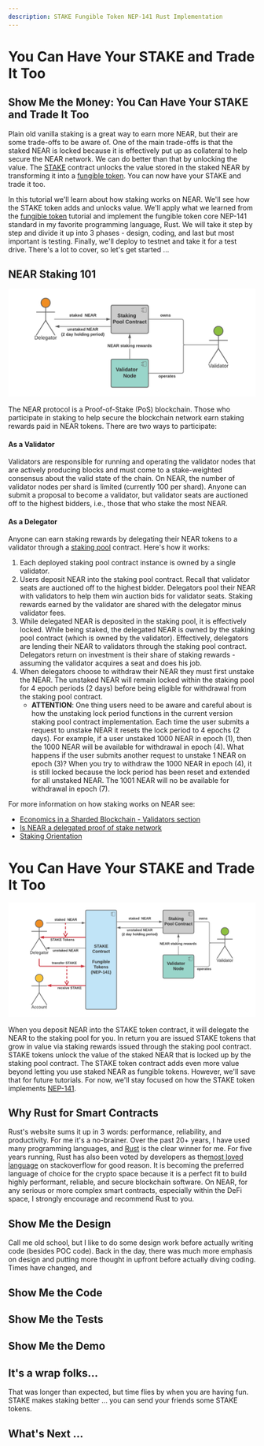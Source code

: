 ```yaml
---
description: STAKE Fungible Token NEP-141 Rust Implementation
---
```


# You Can Have Your STAKE and Trade It Too

## Show Me the Money: You Can Have Your STAKE and Trade It Too
Plain old vanilla staking is a great way to earn more NEAR, but their are some trade-offs to be aware of. One of the main 
trade-offs is that the staked NEAR is locked because it is effectively put up as collateral to help secure the NEAR network. 
We can do better than that by unlocking the value. The [STAKE][1] contract unlocks the value stored in the staked NEAR by 
transforming it into a [fungible token][3]. You can now have your STAKE and trade it too.

In this tutorial we'll learn about how staking works on NEAR. We'll see how the STAKE token adds and unlocks value. We'll
apply what we learned from the [fungible token][3] tutorial and implement the fungible token core NEP-141 standard in my
favorite programming language, Rust. We will take it step by step and divide it up into 3 phases - design, coding, and last 
but most important is testing. Finally, we'll deploy to testnet and take it for a test drive. There's a lot to cover, 
so let's get started ...

## NEAR Staking 101

![](../../../../.gitbook/assets/oysterpack-near-stake-token-basic-staking.png)

The NEAR protocol is a Proof-of-Stake (PoS) blockchain. Those who participate in staking to help secure the blockchain 
network earn staking rewards paid in NEAR tokens. There are two ways to participate:

#### As a **Validator**
Validators are responsible for running and operating the validator nodes that are actively producing blocks and must
come to a stake-weighted consensus about the valid state of the chain. On NEAR, the number of validator nodes per shard
is limited (currently 100 per shard). Anyone can submit a proposal to become a validator, but validator seats are auctioned
off to the highest bidders, i.e., those that who stake the most NEAR.
#### As a **Delegator**
Anyone can earn staking rewards by delegating their NEAR tokens to a validator through a [staking pool][2] contract.
Here's how it works:
1. Each deployed staking pool contract instance is owned by a single validator. 
2. Users deposit NEAR into the staking pool contract. Recall that validator seats are auctioned off to the highest bidder.
  Delegators pool their NEAR with validators to help them win auction bids for validator seats. Staking rewards earned
  by the validator are shared with the delegator minus validator fees. 
3. While delegated NEAR is deposited in the staking pool, it is effectively locked. While being staked, the delegated 
  NEAR is owned by the staking pool contract (which is owned by the validator). Effectively, delegators are lending
  their NEAR to validators through the staking pool contract. Delegators return on investment is their share of staking
  rewards - assuming the validator acquires a seat and does his job. 
4. When delegators choose to withdraw their NEAR they must first unstake the NEAR. The unstaked NEAR will remain locked 
  within the staking pool for 4 epoch periods (2 days) before being eligible for withdrawal from the staking pool contract.
   - **ATTENTION**: One thing users need to be aware and careful about is how the unstaking lock period functions in 
     the current version staking pool contract implementation. Each time the user submits a request to unstake NEAR it
     resets the lock period to 4 epochs (2 days). For example, if a user unstaked 1000 NEAR in epoch (1), then the 1000 NEAR
     will be available for withdrawal in epoch (4). What happens if the user submits another request to unstake 1 NEAR
     on epoch (3)? When you try to withdraw the 1000 NEAR in epoch (4), it is still locked because the lock period has
     been reset and extended for all unstaked NEAR. The 1001 NEAR will no be available for withdrawal in epoch (7).

For more information on how staking works on NEAR see:
- [Economics in a Sharded Blockchain - Validators section](https://near.org/papers/economics-in-sharded-blockchain/#validators)
- [Is NEAR a delegated proof of stake network](https://docs.near.org/docs/faq/economics_faq#is-near-a-delegated-proof-of-stake-network)
- [Staking Orientation](https://docs.near.org/docs/validator/staking-overview)

# You Can Have Your STAKE and Trade It Too
![](../../../../.gitbook/assets/oysterpack-near-stake-token-STAKE-FT.png)

When you deposit NEAR into the STAKE token contract, it will delegate the NEAR to the staking pool for you. In return you 
are issued STAKE tokens that grow in value via staking rewards issued through the staking pool contract. STAKE tokens unlock 
the value of the staked NEAR that is locked up by the staking pool contract. The STAKE token contract adds even more value
beyond letting you use staked NEAR as fungible tokens. However, we'll save that for future tutorials. For now, we'll
stay focused on how the STAKE token implements [NEP-141][3].

## Why Rust for Smart Contracts
Rust's website sums it up in 3 words: performance, reliability, and productivity. For me it's a no-brainer. Over the past
20+ years, I have used many programming languages, and [Rust][5] is the clear winner for me. For five years running, Rust has 
also been voted by developers as the[most loved language][4] on stackoverflow for good reason. It is becoming the preferred 
language of choice for the crypto space because it is a perfect fit to build highly performant, reliable, and secure 
blockchain software. On NEAR, for any serious or more complex smart contracts, especially within the DeFi space, I 
strongly encourage and recommend Rust to you. 

## Show Me the Design
Call me old school, but I like to do some design work before actually writing code (besides POC code). Back in the day, there was much more emphasis on design and putting more thought in upfront before 
actually diving coding. Times have changed, and  


## Show Me the Code

## Show Me the Tests

## Show Me the Demo

## It's a wrap folks...
That was longer than expected, but time flies by when you are having fun. STAKE makes staking better ... you can send
your friends some STAKE tokens.

## What's Next ...

[1]: https://github.com/oysterpack/oysterpack-near-stake-token
[2]: https://github.com/near/core-contracts/tree/master/staking-pool
[3]: 2-fungible-token.md
[4]: https://insights.stackoverflow.com/survey/2020#technology-most-loved-dreaded-and-wanted-languages-loved
[5]: https://www.rust-lang.org/